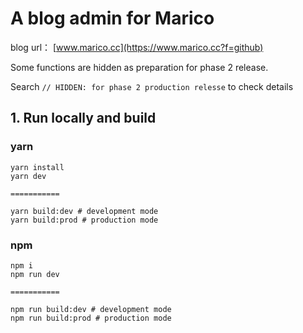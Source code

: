 # A blog admin for Marico

blog url： [www.marico.cc](https://www.marico.cc?f=github)

Some functions are hidden as preparation for phase 2 release.

Search ```// HIDDEN: for phase 2 production relesse``` to check details

## 1. Run locally and build

### yarn

```
yarn install
yarn dev

===========

yarn build:dev # development mode
yarn build:prod # production mode

```

### npm

```
npm i
npm run dev

===========

npm run build:dev # development mode
npm run build:prod # production mode
```

